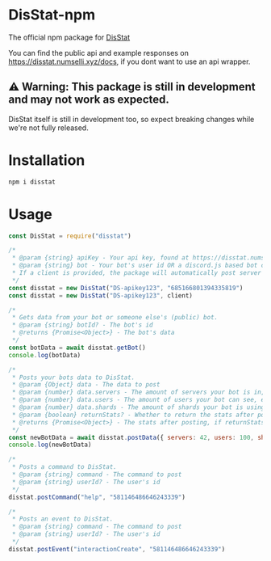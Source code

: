 # DisStat-npm
The official npm package for [DisStat](https://disstat.numselli.xyz)

You can find the public api and example responses on https://disstat.numselli.xyz/docs,
if you dont want to use an api wrapper.

## ⚠️ Warning: This package is still in development and may not work as expected.
DisStat itself is still in development too, so expect breaking changes while we're not fully released.

# Installation
```bash
npm i disstat
```

# Usage
```js
const DisStat = require("disstat")

/*
 * @param {string} apiKey - Your api key, found at https://disstat.numselli.xyz/me
 * @param {string} bot - Your bot's user id OR a discord.js based bot client.
 * If a client is provided, the package will automatically post server and user count to DisStat and as such, will disable related manual posting.
 */
const disstat = new DisStat("DS-apikey123", "685166801394335819")
const disstat = new DisStat("DS-apikey123", client)

/*
 * Gets data from your bot or someone else's (public) bot.
 * @param {string} botId? - The bot's id
 * @returns {Promise<Object>} - The bot's data
 */
const botData = await disstat.getBot()
console.log(botData)

/*
 * Posts your bots data to DisStat.
 * @param {Object} data - The data to post
 * @param {number} data.servers - The amount of servers your bot is in, e.g. client.guilds.cache.size
 * @param {number} data.users - The amount of users your bot can see, e.g. client.users.cache.size
 * @param {number} data.shards - The amount of shards your bot is using, e.g. client.shard.count
 * @param {boolean} returnStats? - Whether to return the stats after posting, default false
 * @returns {Promise<Object>} - The stats after posting, if returnStats is true
 */
const newBotData = await disstat.postData({ servers: 42, users: 100, shards: 1 }, true)
console.log(newBotData)

/*
 * Posts a command to DisStat.
 * @param {string} command - The command to post
 * @param {string} userId? - The user's id
 */
disstat.postCommand("help", "581146486646243339")

/*
 * Posts an event to DisStat.
 * @param {string} command - The command to post
 * @param {string} userId? - The user's id
 */
disstat.postEvent("interactionCreate", "581146486646243339")
```
